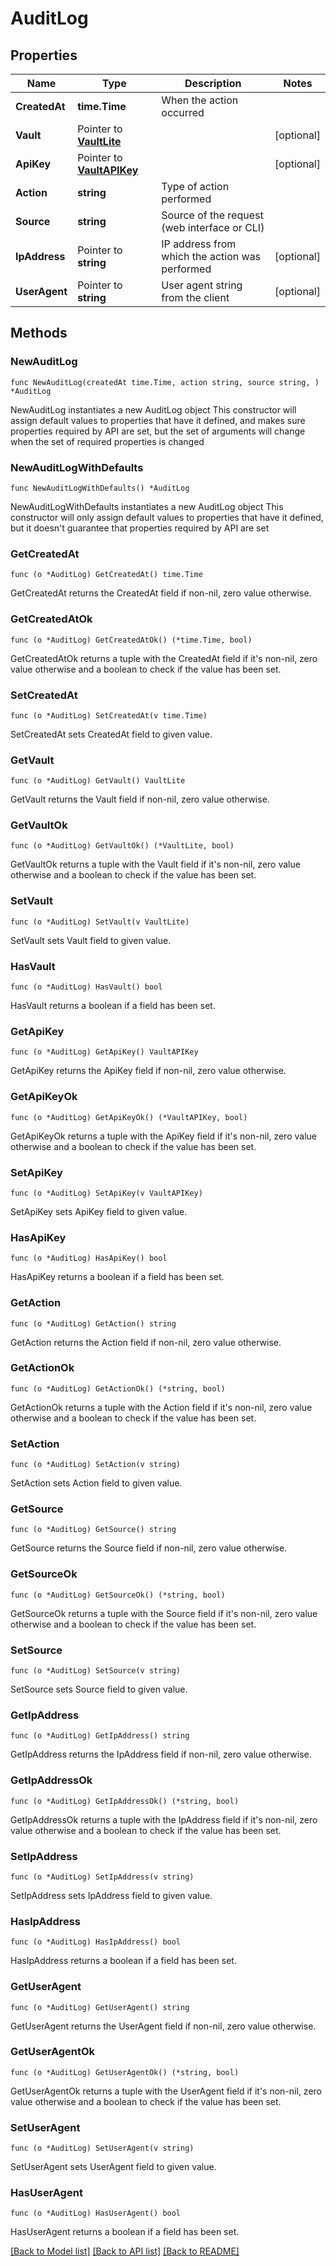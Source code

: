 # AuditLog

## Properties

Name | Type | Description | Notes
------------ | ------------- | ------------- | -------------
**CreatedAt** | **time.Time** | When the action occurred | 
**Vault** | Pointer to [**VaultLite**](VaultLite.md) |  | [optional] 
**ApiKey** | Pointer to [**VaultAPIKey**](VaultAPIKey.md) |  | [optional] 
**Action** | **string** | Type of action performed | 
**Source** | **string** | Source of the request (web interface or CLI) | 
**IpAddress** | Pointer to **string** | IP address from which the action was performed | [optional] 
**UserAgent** | Pointer to **string** | User agent string from the client | [optional] 

## Methods

### NewAuditLog

`func NewAuditLog(createdAt time.Time, action string, source string, ) *AuditLog`

NewAuditLog instantiates a new AuditLog object
This constructor will assign default values to properties that have it defined,
and makes sure properties required by API are set, but the set of arguments
will change when the set of required properties is changed

### NewAuditLogWithDefaults

`func NewAuditLogWithDefaults() *AuditLog`

NewAuditLogWithDefaults instantiates a new AuditLog object
This constructor will only assign default values to properties that have it defined,
but it doesn't guarantee that properties required by API are set

### GetCreatedAt

`func (o *AuditLog) GetCreatedAt() time.Time`

GetCreatedAt returns the CreatedAt field if non-nil, zero value otherwise.

### GetCreatedAtOk

`func (o *AuditLog) GetCreatedAtOk() (*time.Time, bool)`

GetCreatedAtOk returns a tuple with the CreatedAt field if it's non-nil, zero value otherwise
and a boolean to check if the value has been set.

### SetCreatedAt

`func (o *AuditLog) SetCreatedAt(v time.Time)`

SetCreatedAt sets CreatedAt field to given value.


### GetVault

`func (o *AuditLog) GetVault() VaultLite`

GetVault returns the Vault field if non-nil, zero value otherwise.

### GetVaultOk

`func (o *AuditLog) GetVaultOk() (*VaultLite, bool)`

GetVaultOk returns a tuple with the Vault field if it's non-nil, zero value otherwise
and a boolean to check if the value has been set.

### SetVault

`func (o *AuditLog) SetVault(v VaultLite)`

SetVault sets Vault field to given value.

### HasVault

`func (o *AuditLog) HasVault() bool`

HasVault returns a boolean if a field has been set.

### GetApiKey

`func (o *AuditLog) GetApiKey() VaultAPIKey`

GetApiKey returns the ApiKey field if non-nil, zero value otherwise.

### GetApiKeyOk

`func (o *AuditLog) GetApiKeyOk() (*VaultAPIKey, bool)`

GetApiKeyOk returns a tuple with the ApiKey field if it's non-nil, zero value otherwise
and a boolean to check if the value has been set.

### SetApiKey

`func (o *AuditLog) SetApiKey(v VaultAPIKey)`

SetApiKey sets ApiKey field to given value.

### HasApiKey

`func (o *AuditLog) HasApiKey() bool`

HasApiKey returns a boolean if a field has been set.

### GetAction

`func (o *AuditLog) GetAction() string`

GetAction returns the Action field if non-nil, zero value otherwise.

### GetActionOk

`func (o *AuditLog) GetActionOk() (*string, bool)`

GetActionOk returns a tuple with the Action field if it's non-nil, zero value otherwise
and a boolean to check if the value has been set.

### SetAction

`func (o *AuditLog) SetAction(v string)`

SetAction sets Action field to given value.


### GetSource

`func (o *AuditLog) GetSource() string`

GetSource returns the Source field if non-nil, zero value otherwise.

### GetSourceOk

`func (o *AuditLog) GetSourceOk() (*string, bool)`

GetSourceOk returns a tuple with the Source field if it's non-nil, zero value otherwise
and a boolean to check if the value has been set.

### SetSource

`func (o *AuditLog) SetSource(v string)`

SetSource sets Source field to given value.


### GetIpAddress

`func (o *AuditLog) GetIpAddress() string`

GetIpAddress returns the IpAddress field if non-nil, zero value otherwise.

### GetIpAddressOk

`func (o *AuditLog) GetIpAddressOk() (*string, bool)`

GetIpAddressOk returns a tuple with the IpAddress field if it's non-nil, zero value otherwise
and a boolean to check if the value has been set.

### SetIpAddress

`func (o *AuditLog) SetIpAddress(v string)`

SetIpAddress sets IpAddress field to given value.

### HasIpAddress

`func (o *AuditLog) HasIpAddress() bool`

HasIpAddress returns a boolean if a field has been set.

### GetUserAgent

`func (o *AuditLog) GetUserAgent() string`

GetUserAgent returns the UserAgent field if non-nil, zero value otherwise.

### GetUserAgentOk

`func (o *AuditLog) GetUserAgentOk() (*string, bool)`

GetUserAgentOk returns a tuple with the UserAgent field if it's non-nil, zero value otherwise
and a boolean to check if the value has been set.

### SetUserAgent

`func (o *AuditLog) SetUserAgent(v string)`

SetUserAgent sets UserAgent field to given value.

### HasUserAgent

`func (o *AuditLog) HasUserAgent() bool`

HasUserAgent returns a boolean if a field has been set.


[[Back to Model list]](../README.md#documentation-for-models) [[Back to API list]](../README.md#documentation-for-api-endpoints) [[Back to README]](../README.md)


